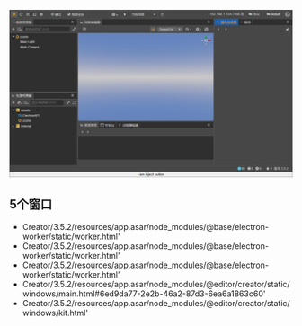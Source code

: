 ![](./doc/preview.jpg)

## 5个窗口
- Creator/3.5.2/resources/app.asar/node_modules/@base/electron-worker/static/worker.html'
- Creator/3.5.2/resources/app.asar/node_modules/@base/electron-worker/static/worker.html'
- Creator/3.5.2/resources/app.asar/node_modules/@base/electron-worker/static/worker.html'
- Creator/3.5.2/resources/app.asar/node_modules/@editor/creator/static/windows/main.html#6ed9da77-2e2b-46a2-87d3-6ea6a1863c60'
- Creator/3.5.2/resources/app.asar/node_modules/@editor/creator/static/windows/kit.html'